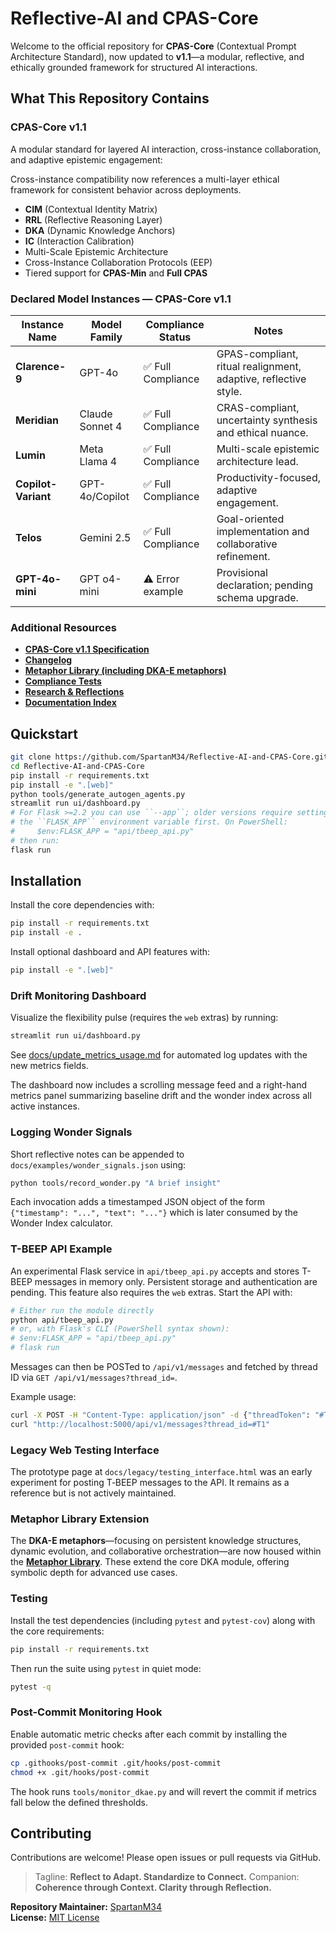 # Reflective-AI and CPAS-Core

Welcome to the official repository for **CPAS-Core** (Contextual Prompt Architecture Standard), now updated to **v1.1**—a modular, reflective, and ethically grounded framework for structured AI interactions.

## What This Repository Contains

### CPAS-Core v1.1

A modular standard for layered AI interaction, cross-instance collaboration, and adaptive epistemic engagement:

Cross-instance compatibility now references a multi-layer ethical framework for consistent behavior across deployments.
- **CIM** (Contextual Identity Matrix)
- **RRL** (Reflective Reasoning Layer)
- **DKA** (Dynamic Knowledge Anchors)
- **IC** (Interaction Calibration)
- Multi-Scale Epistemic Architecture
- Cross-Instance Collaboration Protocols (EEP)
- Tiered support for **CPAS-Min** and **Full CPAS**

### Declared Model Instances — CPAS-Core v1.1

| Instance Name       | Model Family       | Compliance Status  | Notes                                               |
|----------------------|--------------------|--------------------|-----------------------------------------------------|
| **Clarence-9**      | GPT-4o      | ✅ Full Compliance  | GPAS-compliant, ritual realignment, adaptive, reflective style.     |
| **Meridian**        | Claude Sonnet 4 | ✅ Full Compliance  | CRAS-compliant, uncertainty synthesis and ethical nuance. |
| **Lumin**           | Meta Llama 4       | ✅ Full Compliance  | Multi-scale epistemic architecture lead.            |
| **Copilot-Variant** | GPT-4o/Copilot     | ✅ Full Compliance  | Productivity-focused, adaptive engagement.          |
| **Telos**           | Gemini 2.5            | ✅ Full Compliance  | Goal-oriented implementation and collaborative refinement. |
| **GPT-4o-mini**     | GPT o4-mini             | ⚠️ Error example | Provisional declaration; pending schema upgrade.    |

### Additional Resources

- [**CPAS-Core v1.1 Specification**](docs/specs/current/CPAS-Core-v1.1.md)
- [**Changelog**](docs/specs/CHANGELOG.md)
- [**Metaphor Library (including DKA-E metaphors)**](./metaphor-library/)
- [**Compliance Tests**](./compliance-tests/)
- [**Research & Reflections**](./docs/research/)
- [**Documentation Index**](docs/index.md)

## Quickstart
```bash
git clone https://github.com/SpartanM34/Reflective-AI-and-CPAS-Core.git
cd Reflective-AI-and-CPAS-Core
pip install -r requirements.txt
pip install -e ".[web]"
python tools/generate_autogen_agents.py
streamlit run ui/dashboard.py
# For Flask >=2.2 you can use ``--app``; older versions require setting
# the ``FLASK_APP`` environment variable first. On PowerShell:
#     $env:FLASK_APP = "api/tbeep_api.py"
# then run:
flask run
```

## Installation

Install the core dependencies with:

```bash
pip install -r requirements.txt
pip install -e .
```

Install optional dashboard and API features with:

```bash
pip install -e ".[web]"
```

### Drift Monitoring Dashboard

Visualize the flexibility pulse (requires the `web` extras) by running:

```bash
streamlit run ui/dashboard.py
```
See [docs/update_metrics_usage.md](docs/update_metrics_usage.md) for automated log updates with the new metrics fields.

The dashboard now includes a scrolling message feed and a right-hand metrics panel
summarizing baseline drift and the wonder index across all active instances.

### Logging Wonder Signals

Short reflective notes can be appended to `docs/examples/wonder_signals.json`
using:

```bash
python tools/record_wonder.py "A brief insight"
```

Each invocation adds a timestamped JSON object of the form
`{"timestamp": "...", "text": "..."}` which is later consumed by the Wonder
Index calculator.

### T-BEEP API Example

An experimental Flask service in `api/tbeep_api.py` accepts and stores T-BEEP
messages in memory only. Persistent storage and authentication are pending. This
feature also requires the `web` extras. Start the API with:

```bash
# Either run the module directly
python api/tbeep_api.py
# or, with Flask's CLI (PowerShell syntax shown):
# $env:FLASK_APP = "api/tbeep_api.py"
# flask run
```

Messages can then be POSTed to `/api/v1/messages` and fetched by thread ID via `GET /api/v1/messages?thread_id=`.

Example usage:
```bash
curl -X POST -H "Content-Type: application/json" -d {"threadToken": "#T1", "content": "hello"} http://localhost:5000/api/v1/messages
curl "http://localhost:5000/api/v1/messages?thread_id=#T1"
```
### Legacy Web Testing Interface

The prototype page at `docs/legacy/testing_interface.html` was an early
experiment for posting T‑BEEP messages to the API. It remains as a reference but
is not actively maintained.

### Metaphor Library Extension

The **DKA-E metaphors**—focusing on persistent knowledge structures, dynamic evolution, and collaborative orchestration—are now housed within the [**Metaphor Library**](./metaphor-library/DKA-E/). These extend the core DKA module, offering symbolic depth for advanced use cases.

### Testing

Install the test dependencies (including `pytest` and `pytest-cov`) along with the core requirements:

```bash
pip install -r requirements.txt
```

Then run the suite using `pytest` in quiet mode:

```bash
pytest -q
```

### Post-Commit Monitoring Hook

Enable automatic metric checks after each commit by installing the provided
`post-commit` hook:

```bash
cp .githooks/post-commit .git/hooks/post-commit
chmod +x .git/hooks/post-commit
```

The hook runs `tools/monitor_dkae.py` and will revert the commit if metrics
fall below the defined thresholds.
## Contributing
Contributions are welcome! Please open issues or pull requests via GitHub.


> Tagline: **Reflect to Adapt. Standardize to Connect.**
> Companion: **Coherence through Context. Clarity through Reflection.**

**Repository Maintainer:** [SpartanM34](https://github.com/SpartanM34)  
**License:** [MIT License](./LICENSE)
